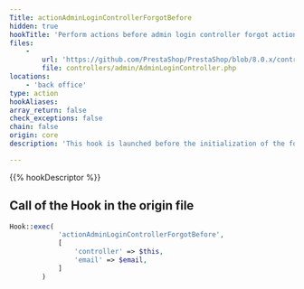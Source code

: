 ```yaml
---
Title: actionAdminLoginControllerForgotBefore
hidden: true
hookTitle: 'Perform actions before admin login controller forgot action initialization'
files:
    -
        url: 'https://github.com/PrestaShop/PrestaShop/blob/8.0.x/controllers/admin/AdminLoginController.php'
        file: controllers/admin/AdminLoginController.php
locations:
    - 'back office'
type: action
hookAliases: 
array_return: false
check_exceptions: false
chain: false
origin: core
description: 'This hook is launched before the initialization of the forgot action in login controller'

---
```


{{% hookDescriptor %}}

## Call of the Hook in the origin file

```php
Hook::exec(
            'actionAdminLoginControllerForgotBefore',
            [
                'controller' => $this,
                'email' => $email,
            ]
        )
```
